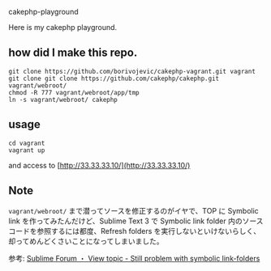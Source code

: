 cakephp-playground

Here is my cakephp playground.

how did I make this repo.
---

```
git clone https://github.com/borivojevic/cakephp-vagrant.git vagrant
git clone git clone https://github.com/cakephp/cakephp.git vagrant/webroot/
chmod -R 777 vagrant/webroot/app/tmp
ln -s vagrant/webroot/ cakephp
```

usage
---

```
cd vagrant
vagrant up
```
and access to [http://33.33.33.10/](http://33.33.33.10/)

Note
---

`vagrant/webroot/` まで潜ってソースを修正するのがイヤで、TOP に Symbolic link を作ってみたんだけど、Sublime Text 3 で Symbolic link folder 内のソースコードを参照するには都度、Refresh folders を実行しないといけないらしく、却ってめんどくさいことになってしまいました。

参考:
[Sublime Forum ・ View topic - Still problem with symbolic link-folders](http://www.sublimetext.com/forum/viewtopic.php?f=3&t=15630)